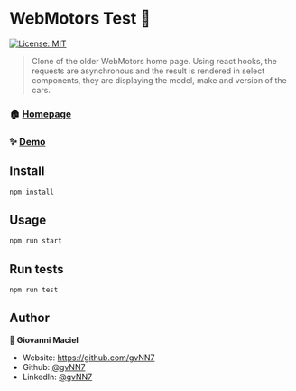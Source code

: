 # WebMotors Test 👋
[![License: MIT](https://img.shields.io/badge/License-MIT-yellow.svg)](#)

> Clone of the older WebMotors home page. 
> Using react hooks, the requests are asynchronous and the result is rendered in select components, they are displaying the model, make and version of the cars.

### 🏠 [Homepage](https://github.com/gvNN7/WebMotorsTest/)

### ✨ [Demo](https://webmotors-test.netlify.app/)

## Install

```sh
npm install
```

## Usage

```sh
npm run start
```

## Run tests

```sh
npm run test
```


## Author

👤 **Giovanni Maciel**

* Website: https://github.com/gvNN7
* Github: [@gvNN7](https://github.com/gvNN7)
* LinkedIn: [@gvNN7](https://linkedin.com/in/gvNN7)
